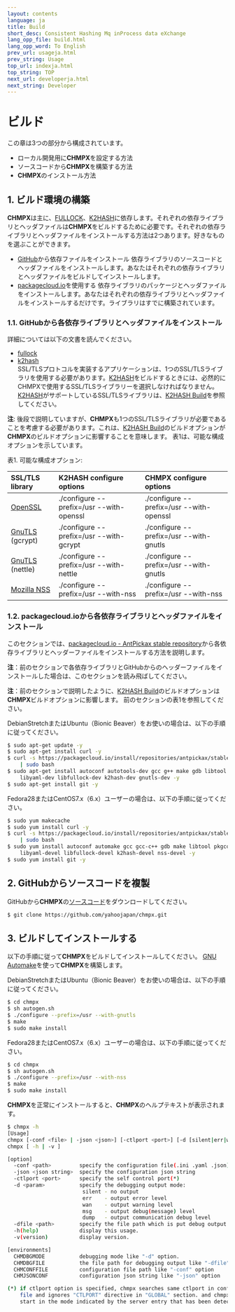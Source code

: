 ```yaml
---
layout: contents
language: ja
title: Build
short_desc: Consistent Hashing Mq inProcess data eXchange
lang_opp_file: build.html
lang_opp_word: To English
prev_url: usageja.html
prev_string: Usage
top_url: indexja.html
top_string: TOP
next_url: developerja.html
next_string: Developer
---
```

# ビルド

この章は3つの部分から構成されています。

* ローカル開発用に**CHMPX**を設定する方法
* ソースコードから**CHMPX**を構築する方法
* **CHMPX**のインストール方法

## 1. ビルド環境の構築

**CHMPX**は主に、[FULLOCK](https://fullock.antpick.ax/indexja.html)、[K2HASH](https://k2hash.antpick.ax/indexja.html)に依存します。それぞれの依存ライブラリとヘッダファイルは**CHMPX**をビルドするために必要です。それぞれの依存ライブラリとヘッダファイルをインストールする方法は2つあります。好きなものを選ぶことができます。

* [GitHub](https://github.com/yahoojapan)から依存ファイルをインストール
  依存ライブラリのソースコードとヘッダファイルをインストールします。あなたはそれぞれの依存ライブラリとヘッダファイルをビルドしてインストールします。
* [packagecloud.io](https://packagecloud.io/antpickax/stable/)を使用する
  依存ライブラリのパッケージとヘッダファイルをインストールします。あなたはそれぞれの依存ライブラリとヘッダファイルをインストールするだけです。ライブラリはすでに構築されています。

### 1.1. GitHubから各依存ライブラリとヘッダファイルをインストール

詳細については以下の文書を読んでください。  
* [fullock](https://fullock.antpick.ax/buildja.html)
* [k2hash](https://k2hash.antpick.ax/buildja.html)  
SSL/TLSプロトコルを実装するアプリケーションは、1つのSSL/TLSライブラリを使用する必要があります。[K2HASH](https://k2hash.antpick.ax/buildja.html)をビルドするときには、必然的にCHMPXで使用するSSL/TLSライブラリーを選択しなければなりません。[K2HASH](https://k2hash.antpick.ax/indexja.html)がサポートしているSSL/TLSライブラリは、[K2HASH Build](https://k2hash.antpick.ax/buildja.html)を参照してください。

**注**: 後段で説明していますが、**CHMPX**も1つのSSL/TLSライブラリが必要であることを考慮する必要があります。これは、[K2HASH Build](https://k2hash.antpick.ax/buildja.html)のビルドオプションが**CHMPX**のビルドオプションに影響することを意味します。 表1は、可能な構成オプションを示しています。

表1. 可能な構成オプション:

| SSL/TLS library | K2HASH configure options | CHMPX configure options |
|:--|:--|:--|
| [OpenSSL](https://www.openssl.org/) | ./configure \-\-prefix=/usr \-\-with-openssl | ./configure \-\-prefix=/usr \-\-with-openssl |
| [GnuTLS](https://gnutls.org/) (gcrypt)| ./configure \-\-prefix=/usr \-\-with-gcrypt | ./configure \-\-prefix=/usr \-\-with-gnutls |
| [GnuTLS](https://gnutls.org/) (nettle)| ./configure \-\-prefix=/usr \-\-with-nettle | ./configure \-\-prefix=/usr \-\-with-gnutls |
| [Mozilla NSS](https://developer.mozilla.org/en-US/docs/Mozilla/Projects/NSS) | ./configure \-\-prefix=/usr \-\-with-nss | ./configure \-\-prefix=/usr \-\-with-nss |

### 1.2. packagecloud.ioから各依存ライブラリとヘッダファイルをインストール

このセクションでは、[packagecloud.io - AntPickax stable repository](https://packagecloud.io/antpickax/stable)から各依存ライブラリとヘッダーファイルをインストールする方法を説明します。

**注**：前のセクションで各依存ライブラリとGitHubからのヘッダーファイルをインストールした場合は、このセクションを読み飛ばしてください。

**注**：前のセクションで説明したように、[K2HASH Build](https://k2hash.antpick.ax/buildja.html)のビルドオプションは**CHMPX**ビルドオプションに影響します。 前のセクションの表1を参照してください。

DebianStretchまたはUbuntu（Bionic Beaver）をお使いの場合は、以下の手順に従ってください。
```bash
$ sudo apt-get update -y
$ sudo apt-get install curl -y
$ curl -s https://packagecloud.io/install/repositories/antpickax/stable/script.deb.sh \
    | sudo bash
$ sudo apt-get install autoconf autotools-dev gcc g++ make gdb libtool pkg-config \
    libyaml-dev libfullock-dev k2hash-dev gnutls-dev -y
$ sudo apt-get install git -y
```

Fedora28またはCentOS7.x（6.x）ユーザーの場合は、以下の手順に従ってください。
```bash
$ sudo yum makecache
$ sudo yum install curl -y
$ curl -s https://packagecloud.io/install/repositories/antpickax/stable/script.rpm.sh \
    | sudo bash
$ sudo yum install autoconf automake gcc gcc-c++ gdb make libtool pkgconfig \
    libyaml-devel libfullock-devel k2hash-devel nss-devel -y
$ sudo yum install git -y
```

## 2. GitHubからソースコードを複製

GitHubから**CHMPX**の[ソースコード](https://github.com/yahoojapan/chmpx)をダウンロードしてください。

```bash
$ git clone https://github.com/yahoojapan/chmpx.git
```

## 3. ビルドしてインストールする

以下の手順に従って**CHMPX**をビルドしてインストールしてください。 [GNU Automake](https://www.gnu.org/software/automake/)を使って**CHMPX**を構築します。

DebianStretchまたはUbuntu（Bionic Beaver）をお使いの場合は、以下の手順に従ってください。
```bash
$ cd chmpx
$ sh autogen.sh
$ ./configure --prefix=/usr --with-gnutls
$ make
$ sudo make install
```

Fedora28またはCentOS7.x（6.x）ユーザーの場合は、以下の手順に従ってください。
```bash
$ cd chmpx
$ sh autogen.sh
$ ./configure --prefix=/usr --with-nss
$ make
$ sudo make install
```

**CHMPX**を正常にインストールすると、**CHMPX**のヘルプテキストが表示されます。
```bash
$ chmpx -h
[Usage]
chmpx [-conf <file> | -json <json>] [-ctlport <port>] [-d [silent|err|wan|msg|dump]] [-dfile <debug file path>]
chmpx [ -h | -v ]

[option]
  -conf <path>         specify the configuration file(.ini .yaml .json) path
  -json <json string>  specify the configuration json string
  -ctlport <port>      specify the self control port(*)
  -d <param>           specify the debugging output mode:
                        silent - no output
                        err    - output error level
                        wan    - output warning level
                        msg    - output debug(message) level
                        dump   - output communication debug level
  -dfile <path>        specify the file path which is put debug output
  -h(help)             display this usage.
  -v(version)          display version.

[environments]
  CHMDBGMODE           debugging mode like "-d" option.
  CHMDBGFILE           the file path for debugging output like "-dfile" option.
  CHMCONFFILE          configuration file path like "-conf" option
  CHMJSONCONF          configuration json string like "-json" option

(*) if ctlport option is specified, chmpx searches same ctlport in configuration
    file and ignores "CTLPORT" directive in "GLOBAL" section. and chmpx will
    start in the mode indicated by the server entry that has been detected.
```
